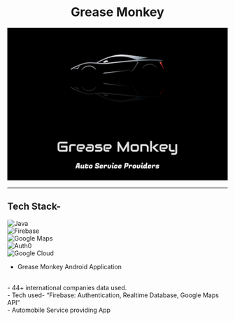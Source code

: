 <div align="center">
  <h1>Grease Monkey</h1>
  <img src="images/launch.jpg" />
</div>

---
## Tech Stack-

![Java](https://img.shields.io/static/v1?style=for-the-badge&message=Java&color=007396&logo=Java&logoColor=FFFFFF&label=)
<br/>
![Firebase](https://img.shields.io/static/v1?style=for-the-badge&message=Firebase&color=222222&logo=Firebase&logoColor=FFCA28&label=)
<br/>
![Google Maps](https://img.shields.io/static/v1?style=for-the-badge&message=Google+Maps&color=4285F4&logo=Google+Maps&logoColor=FFFFFF&label=)
<br/>
![Auth0](https://img.shields.io/static/v1?style=for-the-badge&message=Firebase-&nbsp;authentication&color=EB5424&logo=Auth0&logoColor=FFFFFF&label=)
<br/>
![Google Cloud](https://img.shields.io/static/v1?style=for-the-badge&message=Firebase-&nbsp;Realtime&nbsp;database&color=222222&logo=Google+Cloud&logoColor=FFFFFF&label=)




- Grease Monkey Android Application
<br/>
- 44+ international companies data used.
<br/>
- Tech used- “Firebase: Authentication, Realtime Database, Google Maps API”
<br/>
- Automobile Service providing App
<br/>
